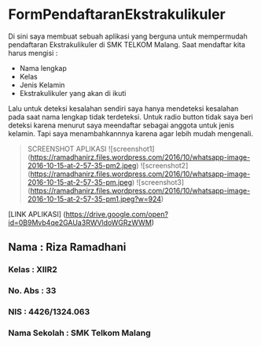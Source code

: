 # FormPendaftaranEkstrakulikuler

Di sini saya membuat sebuah aplikasi yang berguna untuk mempermudah pendaftaran Ekstrakulikuler di SMK TELKOM Malang.
Saat mendaftar kita harus mengisi :

   * Nama lengkap
   * Kelas
   * Jenis Kelamin
   * Ekstrakulikuler yang akan di ikuti

Lalu untuk deteksi kesalahan sendiri saya hanya mendeteksi kesalahan pada saat nama lengkap tidak terdeteksi.
Untuk radio button tidak saya beri deteksi karena menurut saya meendaftar sebagai anggota untuk jenis kelamin. Tapi saya menambahkannnya karena agar lebih mudah mengenali. 

> SCREENSHOT APLIKASI 
![screenshot1] (https://ramadhanirz.files.wordpress.com/2016/10/whatsapp-image-2016-10-15-at-2-57-35-pm2.jpeg)
![screenshot2] (https://ramadhanirz.files.wordpress.com/2016/10/whatsapp-image-2016-10-15-at-2-57-35-pm.jpeg)
![screenshot3] (https://ramadhanirz.files.wordpress.com/2016/10/whatsapp-image-2016-10-15-at-2-57-35-pm1.jpeg?w=924)

[LINK APLIKASI]
(https://drive.google.com/open?id=0B9Mvb4qe2GAUa3RWVldoWGRzWWM) <h2>


Nama : Riza Ramadhani <h3>
Kelas : XIIR2 <h3>
No. Abs : 33 <h3>
NIS : 4426/1324.063 <h3>
Nama Sekolah : SMK Telkom Malang <h3> 
